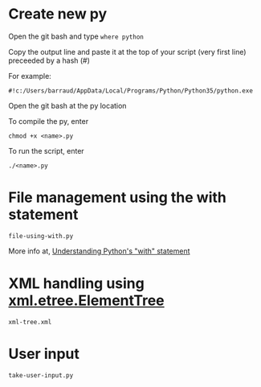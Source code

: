 # Create new py

Open the git bash and type `where python`

Copy the output line and paste it at the top of your script (very first line) preceeded by a hash (#)

For example:
```
#!c:/Users/barraud/AppData/Local/Programs/Python/Python35/python.exe
```
Open the git bash at the py location

To compile the py, enter

```
chmod +x <name>.py
```

To run the script, enter

```
./<name>.py
```

# File management using the with statement
```
file-using-with.py
```
More info at, [Understanding Python's "with" statement](http://effbot.org/zone/python-with-statement.htm)

# XML handling using [xml.etree.ElementTree](https://docs.python.org/2/library/xml.etree.elementtree.html)
```
xml-tree.xml
```

# User input
```
take-user-input.py
```
